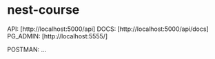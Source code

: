 # nest-course

API: [http://localhost:5000/api]
DOCS: [http://localhost:5000/api/docs]
PG_ADMIN: [http://localhost:5555/]

POSTMAN: ...

